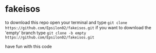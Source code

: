# fakeisos

to download this repo open your terminal and type `git clone https://github.com/Epsilon02/fakeisos.git`
if you want to download the 'empty' branch type `git clone -b empty https://github.com/Epsilon02/fakeisos.git`

have fun with this code
